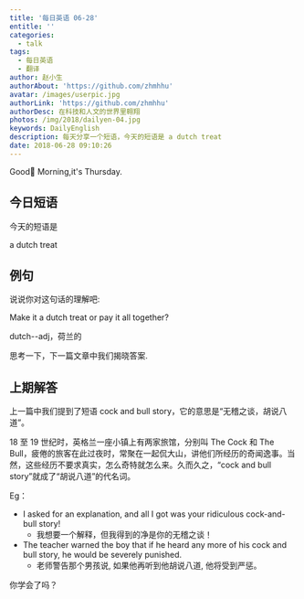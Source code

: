 ```yaml
---
title: '每日英语 06-28'
entitle: ''
categories:
  - talk
tags:
  - 每日英语
  - 翻译
author: 赵小生
authorAbout: 'https://github.com/zhmhhu'
avatar: /images/userpic.jpg
authorLink: 'https://github.com/zhmhhu'
authorDesc: 在科技和人文的世界里翱翔
photos: /img/2018/dailyen-04.jpg
keywords: DailyEnglish
description: 每天分享一个短语，今天的短语是 a dutch treat
date: 2018-06-28 09:10:26
---
```


Good Morning,it's Thursday. 

## 今日短语

今天的短语是

a dutch treat

## 例句

说说你对这句话的理解吧:

Make it a dutch treat or pay it all together?

dutch--adj，荷兰的

思考一下，下一篇文章中我们揭晓答案.

## 上期解答

上一篇中我们提到了短语 cock and bull story，它的意思是“无稽之谈，胡说八道”。
 
18 至 19 世纪时，英格兰一座小镇上有两家旅馆，分别叫 The Cock 和 The Bull，疲倦的旅客在此过夜时，常聚在一起侃大山，讲他们所经历的奇闻逸事。当然，这些经历不要求真实，怎么奇特就怎么来。久而久之，“cock and bull story”就成了“胡说八道”的代名词。

Eg：
-  I asked for an explanation, and all I got was your ridiculous cock-and-bull story!
   -  我想要一个解释，但我得到的净是你的无稽之谈！
-  The teacher warned the boy that if he heard any more of his cock and bull story, he would be severely punished.
   -  老师警告那个男孩说, 如果他再听到他胡说八道, 他将受到严惩。

你学会了吗？

